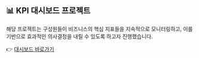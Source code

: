 ## 📊 KPI 대시보드 프로젝트

해당 프로젝트는 구성원들이 비즈니스의 핵심 지표들을 지속적으로 모니터링하고, 
이를 기반으로 효과적인 의사결정을 내릴 수 있도록 하고자 진행했습니다.

👉 [대시보드 바로가기](https://public.tableau.com/app/profile/byeongho.hwang/viz/2020_17506881550310/2020KPI_1)
